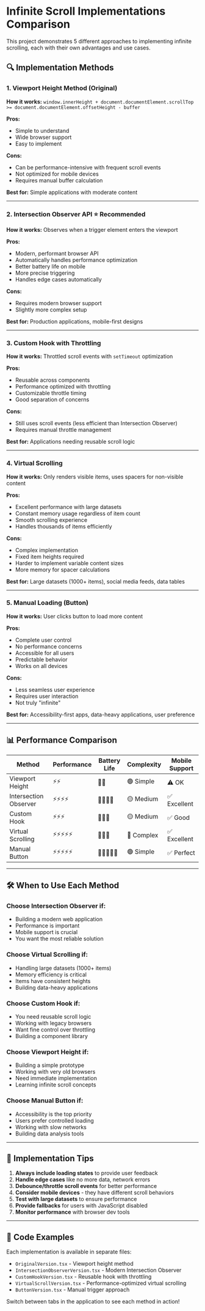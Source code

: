 # Infinite Scroll Implementations Comparison

This project demonstrates 5 different approaches to implementing infinite scrolling, each with their own advantages and use cases.

## 🔍 **Implementation Methods**

### 1. **Viewport Height Method** (Original)

**How it works:** `window.innerHeight + document.documentElement.scrollTop >= document.documentElement.offsetHeight - buffer`

**Pros:**

- Simple to understand
- Wide browser support
- Easy to implement

**Cons:**

- Can be performance-intensive with frequent scroll events
- Not optimized for mobile devices
- Requires manual buffer calculation

**Best for:** Simple applications with moderate content

---

### 2. **Intersection Observer API** ⭐ **Recommended**

**How it works:** Observes when a trigger element enters the viewport

**Pros:**

- Modern, performant browser API
- Automatically handles performance optimization
- Better battery life on mobile
- More precise triggering
- Handles edge cases automatically

**Cons:**

- Requires modern browser support
- Slightly more complex setup

**Best for:** Production applications, mobile-first designs

---

### 3. **Custom Hook with Throttling**

**How it works:** Throttled scroll events with `setTimeout` optimization

**Pros:**

- Reusable across components
- Performance optimized with throttling
- Customizable throttle timing
- Good separation of concerns

**Cons:**

- Still uses scroll events (less efficient than Intersection Observer)
- Requires manual throttle management

**Best for:** Applications needing reusable scroll logic

---

### 4. **Virtual Scrolling**

**How it works:** Only renders visible items, uses spacers for non-visible content

**Pros:**

- Excellent performance with large datasets
- Constant memory usage regardless of item count
- Smooth scrolling experience
- Handles thousands of items efficiently

**Cons:**

- Complex implementation
- Fixed item heights required
- Harder to implement variable content sizes
- More memory for spacer calculations

**Best for:** Large datasets (1000+ items), social media feeds, data tables

---

### 5. **Manual Loading (Button)**

**How it works:** User clicks button to load more content

**Pros:**

- Complete user control
- No performance concerns
- Accessible for all users
- Predictable behavior
- Works on all devices

**Cons:**

- Less seamless user experience
- Requires user interaction
- Not truly "infinite"

**Best for:** Accessibility-first apps, data-heavy applications, user preference

---

## 📊 **Performance Comparison**

| Method                | Performance | Battery Life | Complexity | Mobile Support |
| --------------------- | ----------- | ------------ | ---------- | -------------- |
| Viewport Height       | ⚡⚡        | 🔋🔋         | 🟢 Simple  | ⚠️ OK          |
| Intersection Observer | ⚡⚡⚡⚡    | 🔋🔋🔋🔋     | 🟡 Medium  | ✅ Excellent   |
| Custom Hook           | ⚡⚡⚡      | 🔋🔋🔋       | 🟡 Medium  | ✅ Good        |
| Virtual Scrolling     | ⚡⚡⚡⚡⚡  | 🔋🔋🔋       | 🔴 Complex | ✅ Excellent   |
| Manual Button         | ⚡⚡⚡⚡⚡  | 🔋🔋🔋🔋🔋   | 🟢 Simple  | ✅ Perfect     |

---

## 🛠 **When to Use Each Method**

### Choose **Intersection Observer** if:

- Building a modern web application
- Performance is important
- Mobile support is crucial
- You want the most reliable solution

### Choose **Virtual Scrolling** if:

- Handling large datasets (1000+ items)
- Memory efficiency is critical
- Items have consistent heights
- Building data-heavy applications

### Choose **Custom Hook** if:

- You need reusable scroll logic
- Working with legacy browsers
- Want fine control over throttling
- Building a component library

### Choose **Viewport Height** if:

- Building a simple prototype
- Working with very old browsers
- Need immediate implementation
- Learning infinite scroll concepts

### Choose **Manual Button** if:

- Accessibility is the top priority
- Users prefer controlled loading
- Working with slow networks
- Building data analysis tools

---

## 🎯 **Implementation Tips**

1. **Always include loading states** to provide user feedback
2. **Handle edge cases** like no more data, network errors
3. **Debounce/throttle scroll events** for better performance
4. **Consider mobile devices** - they have different scroll behaviors
5. **Test with large datasets** to ensure performance
6. **Provide fallbacks** for users with JavaScript disabled
7. **Monitor performance** with browser dev tools

---

## 🔧 **Code Examples**

Each implementation is available in separate files:

- `OriginalVersion.tsx` - Viewport height method
- `IntersectionObserverVersion.tsx` - Modern Intersection Observer
- `CustomHookVersion.tsx` - Reusable hook with throttling
- `VirtualScrollVersion.tsx` - Performance-optimized virtual scrolling
- `ButtonVersion.tsx` - Manual trigger approach

Switch between tabs in the application to see each method in action!

